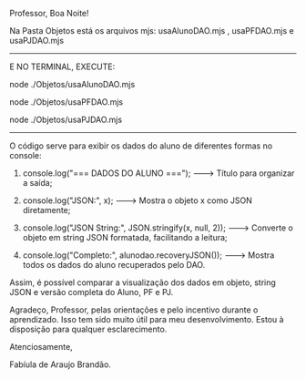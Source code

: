 Professor, Boa Noite!

Na Pasta Objetos está os arquivos mjs: usaAlunoDAO.mjs , usaPFDAO.mjs e usaPJDAO.mjs 

------------------------------------------------------------------------------------
E NO TERMINAL, EXECUTE:

node ./Objetos/usaAlunoDAO.mjs 

node ./Objetos/usaPFDAO.mjs

node ./Objetos/usaPJDAO.mjs

------------------------------------------------------------------------------------

O código serve para exibir os dados do aluno de diferentes formas no console:

1. console.log("=== DADOS DO ALUNO ==="); ---> Título para organizar a saída;

2. console.log("JSON:", x); ---> Mostra o objeto x como JSON diretamente;

3. console.log("JSON String:", JSON.stringify(x, null, 2)); ---> Converte o objeto em string JSON formatada, facilitando a leitura;

4. console.log("Completo:", alunodao.recoveryJSON()); ---> Mostra todos os dados do aluno recuperados pelo DAO.

Assim, é possível comparar a visualização dos dados em objeto, string JSON e versão completa do Aluno, PF e PJ.

Agradeço, Professor, pelas orientações e pelo incentivo durante o aprendizado. Isso tem sido muito útil para meu desenvolvimento. Estou à disposição para qualquer esclarecimento.

Atenciosamente,

Fabíula de Araujo Brandão. 
